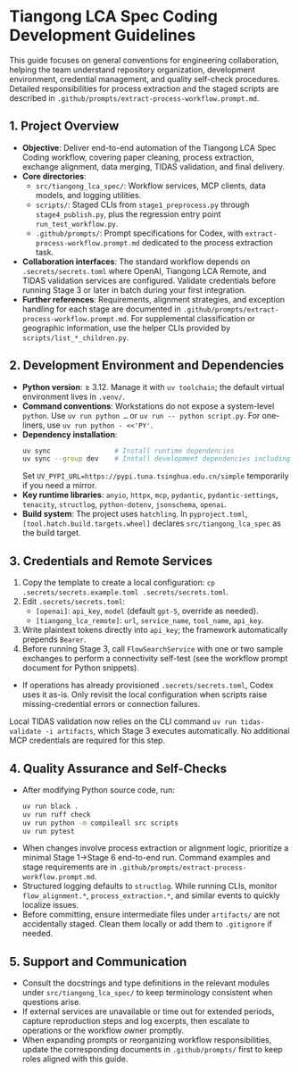 # Tiangong LCA Spec Coding Development Guidelines

This guide focuses on general conventions for engineering collaboration, helping the team understand repository organization, development environment, credential management, and quality self-check procedures. Detailed responsibilities for process extraction and the staged scripts are described in `.github/prompts/extract-process-workflow.prompt.md`.

## 1. Project Overview
- **Objective**: Deliver end-to-end automation of the Tiangong LCA Spec Coding workflow, covering paper cleaning, process extraction, exchange alignment, data merging, TIDAS validation, and final delivery.
- **Core directories**:
  - `src/tiangong_lca_spec/`: Workflow services, MCP clients, data models, and logging utilities.
  - `scripts/`: Staged CLIs from `stage1_preprocess.py` through `stage4_publish.py`, plus the regression entry point `run_test_workflow.py`.
  - `.github/prompts/`: Prompt specifications for Codex, with `extract-process-workflow.prompt.md` dedicated to the process extraction task.
- **Collaboration interfaces**: The standard workflow depends on `.secrets/secrets.toml` where OpenAI, Tiangong LCA Remote, and TIDAS validation services are configured. Validate credentials before running Stage 3 or later in batch during your first integration.
- **Further references**: Requirements, alignment strategies, and exception handling for each stage are documented in `.github/prompts/extract-process-workflow.prompt.md`. For supplemental classification or geographic information, use the helper CLIs provided by `scripts/list_*_children.py`.

## 2. Development Environment and Dependencies
- **Python version**: ≥ 3.12. Manage it with `uv toolchain`; the default virtual environment lives in `.venv/`.
- **Command conventions**: Workstations do not expose a system-level `python`. Use `uv run python …` or `uv run -- python script.py`. For one-liners, use `uv run python - <<'PY'`.
- **Dependency installation**:
  ```bash
  uv sync                # Install runtime dependencies
  uv sync --group dev    # Install development dependencies including black/ruff
  ```
  Set `UV_PYPI_URL=https://pypi.tuna.tsinghua.edu.cn/simple` temporarily if you need a mirror.
- **Key runtime libraries**: `anyio`, `httpx`, `mcp`, `pydantic`, `pydantic-settings`, `tenacity`, `structlog`, `python-dotenv`, `jsonschema`, `openai`.
- **Build system**: The project uses `hatchling`. In `pyproject.toml`, `[tool.hatch.build.targets.wheel]` declares `src/tiangong_lca_spec` as the build target.

## 3. Credentials and Remote Services
1. Copy the template to create a local configuration: `cp .secrets/secrets.example.toml .secrets/secrets.toml`.
2. Edit `.secrets/secrets.toml`:
   - `[openai]`: `api_key`, `model` (default `gpt-5`, override as needed).
   - `[tiangong_lca_remote]`: `url`, `service_name`, `tool_name`, `api_key`.
3. Write plaintext tokens directly into `api_key`; the framework automatically prepends `Bearer`.
4. Before running Stage 3, call `FlowSearchService` with one or two sample exchanges to perform a connectivity self-test (see the workflow prompt document for Python snippets).
- If operations has already provisioned `.secrets/secrets.toml`, Codex uses it as-is. Only revisit the local configuration when scripts raise missing-credential errors or connection failures.

Local TIDAS validation now relies on the CLI command `uv run tidas-validate -i artifacts`, which Stage 3 executes automatically. No additional MCP credentials are required for this step.

## 4. Quality Assurance and Self-Checks
- After modifying Python source code, run:
  ```bash
  uv run black .
  uv run ruff check
  uv run python -m compileall src scripts
  uv run pytest
  ```
- When changes involve process extraction or alignment logic, prioritize a minimal Stage 1→Stage 6 end-to-end run. Command examples and stage requirements are in `.github/prompts/extract-process-workflow.prompt.md`.
- Structured logging defaults to `structlog`. While running CLIs, monitor `flow_alignment.*`, `process_extraction.*`, and similar events to quickly localize issues.
- Before committing, ensure intermediate files under `artifacts/` are not accidentally staged. Clean them locally or add them to `.gitignore` if needed.

## 5. Support and Communication
- Consult the docstrings and type definitions in the relevant modules under `src/tiangong_lca_spec/` to keep terminology consistent when questions arise.
- If external services are unavailable or time out for extended periods, capture reproduction steps and log excerpts, then escalate to operations or the workflow owner promptly.
- When expanding prompts or reorganizing workflow responsibilities, update the corresponding documents in `.github/prompts/` first to keep roles aligned with this guide.
